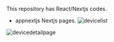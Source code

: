 This repository has React/Nextjs codes.

* appnextjs
Nextjs pages.
![devicelist](https://github.com/user-attachments/assets/b15f6a5e-c586-4033-80f4-4f71ffb37bdf)

![devicedetailpage](https://github.com/user-attachments/assets/88a94235-ed22-4cfd-b066-005616d053bd)

